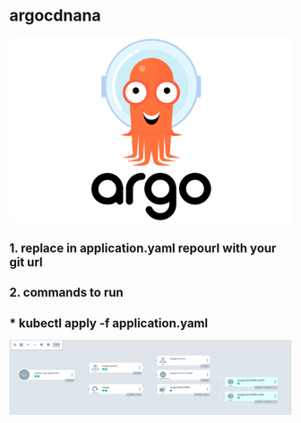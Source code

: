 # argocdnana

![argocdlogo](./Argo-logo.png)

## 1. replace in application.yaml repourl with your git url

## 2. commands to run

## * kubectl apply -f application.yaml

![processpng](./process.png)